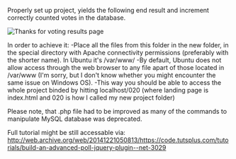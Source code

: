 Properly set up project, yields the following end result and increment correctly counted votes in the database.

<img src="/repository/images/correct-result.png" alt="Thanks for voting results page" title="Thanks for voting results page">

In order to achieve it:
-Place all the files from this folder in the new folder, in the special directory with Apache connectivity permissions (preferably with the shorter name). In Ubuntu it's /var/www/
-By default, Ubuntu does not allow access through the web browser to any file apart of those located in /var/www (I'm sorry, but I don't know whether you might encounter the same issue on Windows OS).
-This way you should be able to access the whole project binded by hitting localhost/020 (where landing page is index.html and 020 is how I called my new project folder)

Please note, that .php file had to be improved as many of the commands to manipulate MySQL database was deprecated.

Full tutorial might be still accessable via:
http://web.archive.org/web/20141221050813/https://code.tutsplus.com/tutorials/build-an-advanced-poll-jquery-plugin--net-3029
